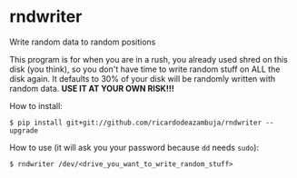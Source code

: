 # rndwriter
Write random data to random positions

This program is for when you are in a rush, you already used shred on this disk (you think), so you don't have time to write random stuff on ALL the disk again. It defaults to 30% of your disk will be randomly written with random data.
**USE IT AT YOUR OWN RISK!!!**

How to install:  
```
$ pip install git+git://github.com/ricardodeazambuja/rndwriter --upgrade
```


How to use (it will ask you your password because `dd` needs `sudo`):  
```
$ rndwriter /dev/<drive_you_want_to_write_random_stuff>
```
